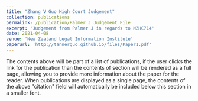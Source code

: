 ```yaml
---
title: "Zhang V Guo High Court Judgement"
collection: publications
permalink: /publication/Palmer J Judgement File
excerpt: 'Judgement from Palmer J in regards to NZHC714'
date: 2021-04-08
venue: 'New Zealand Legal Information Institute'
paperurl: 'http://tannerguo.github.io/files/Paper1.pdf'
---
```


The contents above will be part of a list of publications, if the user clicks the link for the publication than the contents of section will be rendered as a full page, allowing you to provide more information about the paper for the reader. When publications are displayed as a single page, the contents of the above "citation" field will automatically be included below this section in a smaller font.
